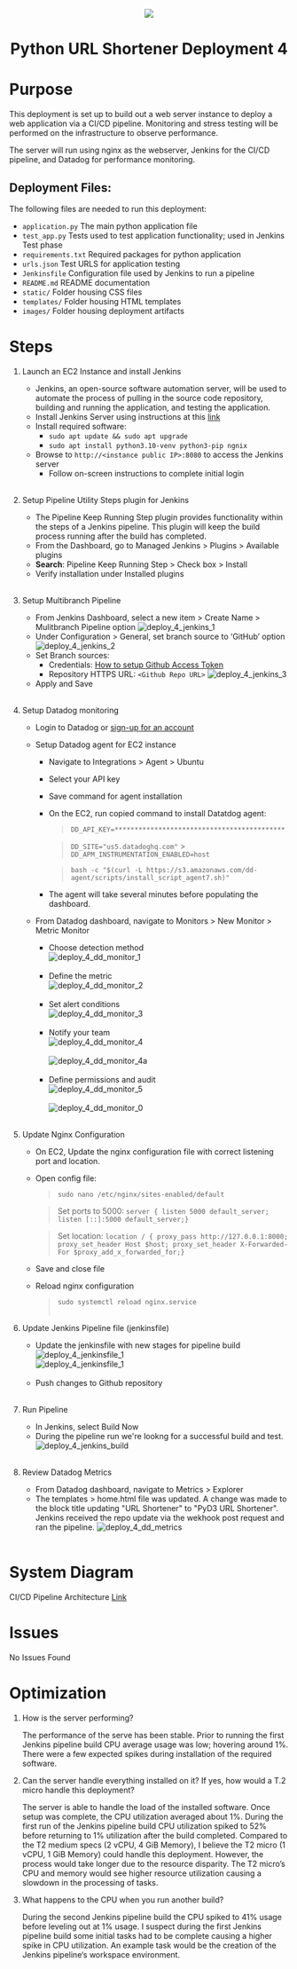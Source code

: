 <p align="center">
<img src="images/py_url_app.jpeg">
</p>
<h1 align="center">Python URL Shortener Deployment 4<h1>

# Purpose

This deployment is set up to build out a web server instance to deploy a web application via a CI/CD pipeline. Monitoring and stress testing will be performed on the infrastructure to observe performance.

The server will run using nginx as the webserver, Jenkins for the CI/CD pipeline, and Datadog for performance monitoring.

## Deployment Files:

The following files are needed to run this deployment:

- `application.py` The main python application file
- `test_app.py` Tests used to test application functionality; used in Jenkins Test phase
- `requirements.txt` Required packages for python application
- `urls.json` Test URLS for application testing
- `Jenkinsfile` Configuration file used by Jenkins to run a pipeline
- `README.md` README documentation
- `static/` Folder housing CSS files
- `templates/` Folder housing HTML templates
- `images/` Folder housing deployment artifacts

# Steps

1.  Launch an EC2 Instance and install Jenkins

    - Jenkins, an open-source software automation server, will be used to automate the process of pulling in the source code repository, building and running the application, and testing the application.
    - Install Jenkins Server using instructions at this [link](https://pkg.jenkins.io/debian/)
    - Install required software:
      - `sudo apt update && sudo apt upgrade`
      - `sudo apt install python3.10-venv python3-pip ngnix`
    - Browse to `http://<instance public IP>:8080` to access the Jenkins server
      - Follow on-screen instructions to complete initial login<br><br>

2.  Setup Pipeline Utility Steps plugin for Jenkins

    - The Pipeline Keep Running Step plugin provides functionality within the steps of a Jenkins pipeline. This plugin will keep the build process running after the build has completed.
    - From the Dashboard, go to Managed Jenkins > Plugins > Available plugins
    - **Search**: Pipeline Keep Running Step > Check box > Install
    - Verify installation under Installed plugins<br><br>

3.  Setup Multibranch Pipeline

    - From Jenkins Dashboard, select a new item > Create Name > Mulitbranch Pipeline option
      ![deploy_4_jenkins_1](images/deploy_4_jenkins_1.png)<br>
    - Under Configuration > General, set branch source to ‘GitHub’ option
      ![deploy_4_jenkins_2](images/deploy_4_jenkins_2.png)<br>
    - Set Branch sources:
      - Credentials: [How to setup Github Access Token](https://docs.github.com/en/enterprise-server@3.8/authentication/keeping-your-account-and-data-secure/managing-your-personal-access-tokens)
      - Repository HTTPS URL: `<Github Repo URL>`
        ![deploy_4_jenkins_3](images/deploy_4_jenkins_3.png)<br>
    - Apply and Save<br><br>

4.  Setup Datadog monitoring

    - Login to Datadog or [sign-up for an account](https://www.datadoghq.com/free-datadog-trial/)
    - Setup Datadog agent for EC2 instance

      - Navigate to Integrations > Agent > Ubuntu
      - Select your API key
      - Save command for agent installation
      - On the EC2, run copied command to install Datatdog agent:

        > `DD_API_KEY=*******************************************`

        > `DD_SITE="us5.datadoghq.com"` > `DD_APM_INSTRUMENTATION_ENABLED=host`

        > `bash -c "$(curl -L https://s3.amazonaws.com/dd-agent/scripts/install_script_agent7.sh)"`

      - The agent will take several minutes before populating the dashboard.

    - From Datadog dashboard, navigate to Monitors > New Monitor > Metric Monitor

      - Choose detection method<br>
        ![deploy_4_dd_monitor_1](images/deploy_4_dd_monitor_1.png)<br><br>
      - Define the metric<br>
        ![deploy_4_dd_monitor_2](images/deploy_4_dd_monitor_2.png)<br><br>
      - Set alert conditions<br>
        ![deploy_4_dd_monitor_3](images/deploy_4_dd_monitor_3.png)<br><br>
      - Notify your team<br>
        ![deploy_4_dd_monitor_4](images/deploy_4_dd_monitor_4.png)<br><br>
        ![deploy_4_dd_monitor_4a](images/deploy_4_dd_monitor_4a.png)<br><br>
      - Define permissions and audit<br>
        ![deploy_4_dd_monitor_5](images/deploy_4_dd_monitor_5.png)<br><br>
        ![deploy_4_dd_monitor_0](images/deploy_4_dd_monitor_0.png)<br><br>

5.  Update Nginx Configuration

    - On EC2, Update the nginx configuration file with correct listening port and location.
    - Open config file:

      > `sudo nano /etc/nginx/sites-enabled/default`

      > Set ports to 5000: `server { listen 5000 default_server; listen [::]:5000 default_server;}`

      > Set location: `location / { proxy_pass http://127.0.0.1:8000; proxy_set_header Host $host; proxy_set_header X-Forwarded-For $proxy_add_x_forwarded_for;}`

    - Save and close file
    - Reload nginx configuration
      > `sudo systemctl reload nginx.service`<br><br>

6.  Update Jenkins Pipeline file (jenkinsfile)

    - Update the jenkinsfile with new stages for pipeline build
      ![deploy_4_jenkinsfile_1](images/deploy_4_jenkinsfile_1.png)<br>
      ![deploy_4_jenkinsfile_1](images/deploy_4_jenkinsfile_1.png)<br><br>
    - Push changes to Github repository<br><br>

7.  Run Pipeline

    - In Jenkins, select Build Now
    - During the pipeline run we're lookng for a successful build and test.
      ![deploy_4_jenkins_build](images/deploy_4_jenkins_build.png)<br><br>

8.  Review Datadog Metrics
    - From Datadog dashboard, navigate to Metrics > Explorer
    - The templates > home.html file was updated. A change was made to the block title updating "URL Shortener" to "PyD3 URL Shortener". Jenkins received the repo update via the wekhook post request and ran the pipeline.
      ![deploy_4_dd_metrics](images/deploy_4_dd_metrics.png)<br><br>

# System Diagram

CI/CD Pipeline Architecture [Link](https://github.com/kaedmond24/python_url_shortener_deployment_4/blob/main/c4_deployment_4.png)

# Issues

No Issues Found

# Optimization

1. How is the server performing?

   The performance of the serve has been stable. Prior to running the first Jenkins pipeline build CPU average usage was low; hovering around 1%. There were a few expected spikes during installation of the required software.

2. Can the server handle everything installed on it? If yes, how would a T.2 micro handle this deployment?

   The server is able to handle the load of the installed software. Once setup was complete, the CPU utilization averaged about 1%. During the first run of the Jenkins pipeline build CPU utilization spiked to 52% before returning to 1% utilization after the build completed. Compared to the T2 medium specs (2 vCPU, 4 GiB Memory), I believe the T2 micro (1 vCPU, 1 GiB Memory) could handle this deployment. However, the process would take longer due to the resource disparity. The T2 micro’s CPU and memory would see higher resource utilization causing a slowdown in the processing of tasks.

3. What happens to the CPU when you run another build?

   During the second Jenkins pipeline build the CPU spiked to 41% usage before leveling out at 1% usage. I suspect during the first Jenkins pipeline build some initial tasks had to be complete causing a higher spike in CPU utilization. An example task would be the creation of the Jenkins pipeline‘s workspace environment.
